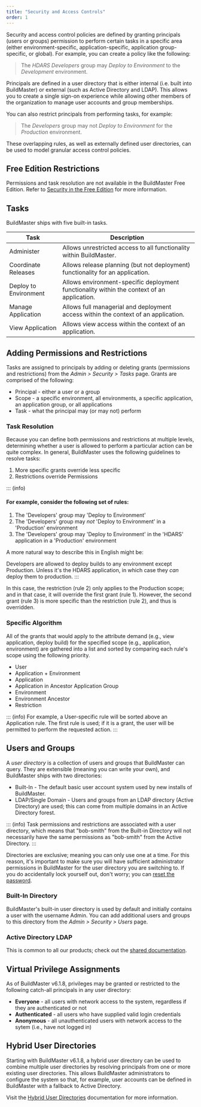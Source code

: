 ```yaml
---
title: "Security and Access Controls"
order: 1
---
```


Security and access control policies are defined by granting principals (users or groups) permission to perform certain tasks in a specific area (either environment-specific, application-specific, application group-specific, or global). For example, you can create a policy like the following:

> The *HDARS Developers* group may *Deploy to Environment* to the *Development* environment.

Principals are defined in a user directory that is either internal (i.e. built into BuildMaster) or external (such as Active Directory and LDAP). This allows you to create a single sign-on experience while allowing other members of the organization to manage user accounts and group memberships.

You can also restrict principals from performing tasks, for example:

> The *Developers* group may not *Deploy to Environment* for the *Production* environment.

These overlapping rules, as well as externally defined user directories, can be used to model granular access control policies.

## Free Edition Restrictions

Permissions and task resolution are not available in the BuildMaster Free Edition. Refer to [Security in the Free Edition](/docs/buildmaster/administration/buildmaster-licensing) for more information. 

## Tasks

BuildMaster ships with five built-in tasks.

| Task | Description | 
|---|---|
| Administer | Allows unrestricted access to all functionality within BuildMaster. | 
| Coordinate Releases | Allows release planning (but not deployment) functionality for an application. | 
| Deploy to Environment | Allows environment-specific deployment functionality within the context of an application. | 
| Manage Application | Allows full managerial and deployment access within the context of an application. | 
| View Application | Allows view access within the context of an application. |

## Adding Permissions and Restrictions

Tasks are assigned to principals by adding or deleting grants (permissions and restrictions) from the _Admin > Security > Tasks_ page. Grants are comprised of the following:

*   Principal - either a user or a group
*   Scope - a specific environment, all environments, a specific application, an application group, or all applications
*   Task - what the principal may (or may not) perform

### Task Resolution

Because you can define both permissions and restrictions at multiple levels, determining whether a user is allowed to perform a particular action can be quite complex. In general, BuildMaster uses the following guidelines to resolve tasks:

1.  More specific grants override less specific
2.  Restrictions override Permissions

::: (info)
#### For example, consider the following set of rules:

1.  The 'Developers' group may 'Deploy to Environment'
2.  The 'Developers' group may _not_ 'Deploy to Environment' in a 'Production' environment
3.  The 'Developers' group may 'Deploy to Environment' in the 'HDARS' application in a 'Production' environment

A more natural way to describe this in English might be:

Developers are allowed to deploy builds to any environment except Production. Unless it's the HDARS application, in which case they *can* deploy them to production.
:::

In this case, the restriction (rule 2) only applies to the Production scope; and in that case, it will override the first grant (rule 1). However, the second grant (rule 3) is more specific than the restriction (rule 2), and thus is overridden.

### Specific Algorithm

All of the grants that would apply to the attribute demand (e.g., view application, deploy build) for the specified scope (e.g., application, environment) are gathered into a list and  sorted by comparing each rule's scope using the following priority.

 - User
 - Application + Environment
 - Application
 - Application in Ancestor Application Group
 - Environment
 - Environment Ancestor
 - Restriction

::: (info)
For example, a User-specific rule will be sorted above an Application rule. The first rule is used; if it is a grant, the user will be permitted to perform the requested action.
:::

## Users and Groups

A _user directory_ is a collection of users and groups that BuildMaster can query. They are extensible (meaning you can write your own), and BuildMaster ships with two directories:

 - Built-In - The default basic user account system used by new installs of BuildMaster.
 - LDAP/Single Domain - Users and groups from an LDAP directory (Active Directory) are used; this can come from multiple domains in an Active Directory forest.

::: (info)
Task permissions and restrictions are associated with a user directory, which means that "bob-smith" from the Built-in Directory will not necessarily have the same permissions as "bob-smith" from the Active Directory.
:::

Directories are exclusive; meaning you can only use one at a time. For this reason, it's important to make sure you will have sufficient administrator permissions in BuildMaster for the user directory you are switching to. If you do accidentally lock yourself out, don't worry; you can [reset the password](/docs/installation/security-ldap-active-directory/various-ldap-troubleshooting#locked-out).

### Built-In Directory

BuildMaster's built-in user directory is used by default and initially contains a user with the username Admin. You can add additional users and groups to this directory from the _Admin > Security > Users_ page.

### Active Directory LDAP

This is common to all our products; check out the [shared documentation](/docs/installation/security-ldap-active-directory/various-ldap-ldap-active-directory).

## Virtual Privilege Assignments

As of BuildMaster v6.1.8, privileges may be granted or restricted to the following catch-all principals in any user directory:

 - **Everyone** - all users with network access to the system, regardless if they are authenticated or not
 - **Authenticated** - all users who have supplied valid login credentials
 - **Anonymous** - all unauthenticated users with network access to the sytem (i.e., have not logged in)

## Hybrid User Directories

Starting with BuildMaster v6.1.8, a hybrid user directory can be used to combine multiple user directories by resolving principals from one or more existing user directories. This allows BuildMaster administrators to configure the system so that, for example, user accounts can be defined in BuildMaster with a fallback to Active Directory.

Visit the [Hybrid User Directories](/docs/installation/security-ldap-active-directory/various-ldap-combining-with-built-in) documentation for more information.